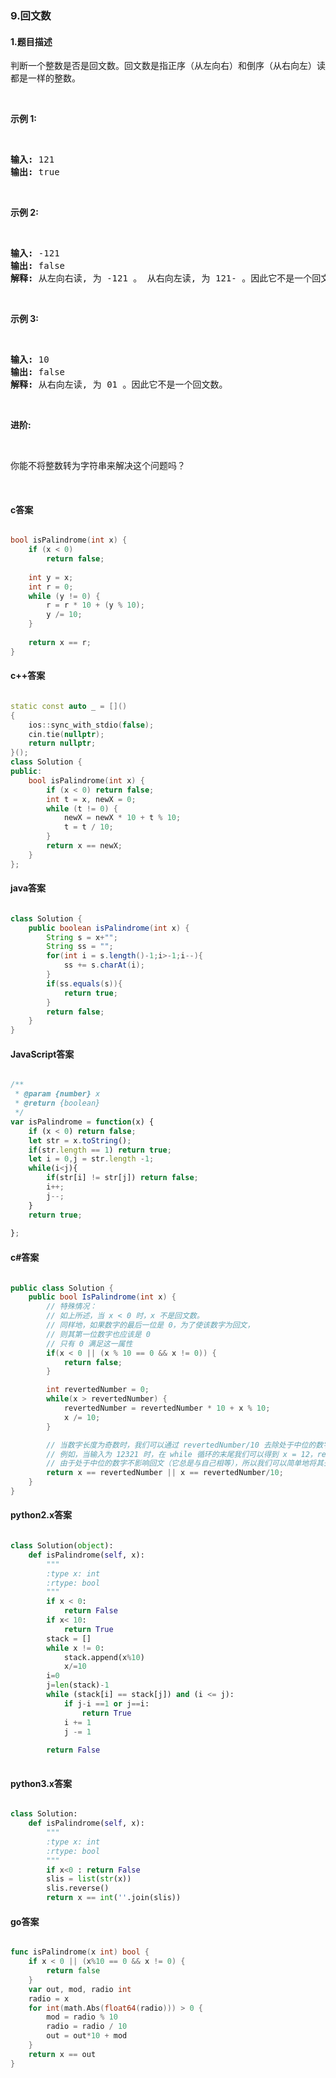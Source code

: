 ### 9.回文数

#### 1.题目描述

<p>判断一个整数是否是回文数。回文数是指正序（从左向右）和倒序（从右向左）读都是一样的整数。</p><br/><p><strong>示例 1:</strong></p><br/><pre><strong>输入:</strong> 121<br/><strong>输出:</strong> true<br/></pre><br/><p><strong>示例&nbsp;2:</strong></p><br/><pre><strong>输入:</strong> -121<br/><strong>输出:</strong> false<br/><strong>解释:</strong> 从左向右读, 为 -121 。 从右向左读, 为 121- 。因此它不是一个回文数。<br/></pre><br/><p><strong>示例 3:</strong></p><br/><pre><strong>输入:</strong> 10<br/><strong>输出:</strong> false<br/><strong>解释:</strong> 从右向左读, 为 01 。因此它不是一个回文数。<br/></pre><br/><p><strong>进阶:</strong></p><br/><p>你能不将整数转为字符串来解决这个问题吗？</p><br/>

#### c答案

```c

bool isPalindrome(int x) {
    if (x < 0)
        return false;
    
    int y = x;
    int r = 0;
    while (y != 0) {
        r = r * 10 + (y % 10);
        y /= 10;
    }
    
    return x == r;
}

```

#### c++答案

```c++

static const auto _ = []()
{
    ios::sync_with_stdio(false);
    cin.tie(nullptr);
    return nullptr;
}();
class Solution {
public:
    bool isPalindrome(int x) {
        if (x < 0) return false;
        int t = x, newX = 0;
        while (t != 0) {
            newX = newX * 10 + t % 10;
            t = t / 10;   
        }
        return x == newX;
    }
};

```

#### java答案

```java

class Solution {
    public boolean isPalindrome(int x) {
        String s = x+"";
        String ss = "";
        for(int i = s.length()-1;i>-1;i--){
            ss += s.charAt(i);
        }
        if(ss.equals(s)){
            return true;
        }
        return false;
    }
}

```

#### JavaScript答案

```javascript

/**
 * @param {number} x
 * @return {boolean}
 */
var isPalindrome = function(x) {
    if (x < 0) return false;
    let str = x.toString();
    if(str.length == 1) return true;
    let i = 0,j = str.length -1;
    while(i<j){
        if(str[i] != str[j]) return false;
        i++;
        j--;
    }
    return true;
    
};

```

#### c#答案

```c#

public class Solution {
    public bool IsPalindrome(int x) {
        // 特殊情况：
        // 如上所述，当 x < 0 时，x 不是回文数。
        // 同样地，如果数字的最后一位是 0，为了使该数字为回文，
        // 则其第一位数字也应该是 0
        // 只有 0 满足这一属性
        if(x < 0 || (x % 10 == 0 && x != 0)) {
            return false;
        }

        int revertedNumber = 0;
        while(x > revertedNumber) {
            revertedNumber = revertedNumber * 10 + x % 10;
            x /= 10;
        }

        // 当数字长度为奇数时，我们可以通过 revertedNumber/10 去除处于中位的数字。
        // 例如，当输入为 12321 时，在 while 循环的末尾我们可以得到 x = 12，revertedNumber = 123，
        // 由于处于中位的数字不影响回文（它总是与自己相等），所以我们可以简单地将其去除。
        return x == revertedNumber || x == revertedNumber/10;
    }
}

```

#### python2.x答案

```python

class Solution(object):
    def isPalindrome(self, x):
        """
        :type x: int
        :rtype: bool
        """
        if x < 0:
            return False
        if x< 10:
            return True 
        stack = []
        while x != 0:
            stack.append(x%10)
            x/=10
        i=0
        j=len(stack)-1
        while (stack[i] == stack[j]) and (i <= j):
            if j-i ==1 or j==i:
                return True
            i += 1
            j -= 1
        
        return False
            

```

#### python3.x答案

```python

class Solution:
    def isPalindrome(self, x):
        """
        :type x: int
        :rtype: bool
        """
        if x<0 : return False
        slis = list(str(x))
        slis.reverse()
        return x == int(''.join(slis))

```

#### go答案

```go

func isPalindrome(x int) bool {
	if x < 0 || (x%10 == 0 && x != 0) {
		return false
	}
	var out, mod, radio int
	radio = x
	for int(math.Abs(float64(radio))) > 0 {
		mod = radio % 10
		radio = radio / 10
		out = out*10 + mod
	}
	return x == out
}

```